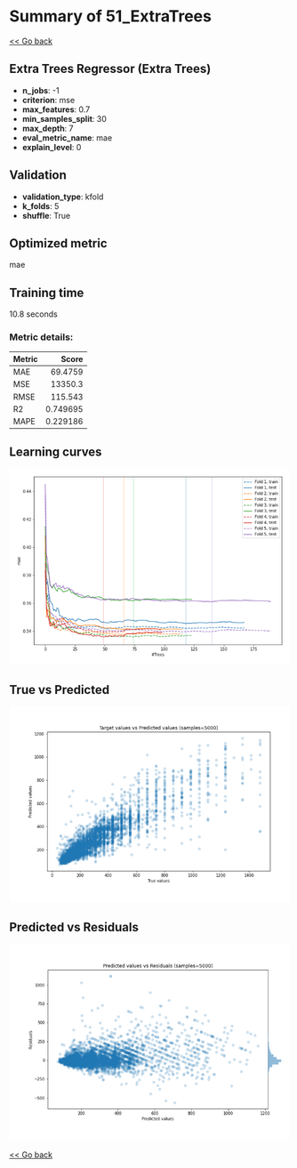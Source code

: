 # Summary of 51_ExtraTrees

[<< Go back](../README.md)


## Extra Trees Regressor (Extra Trees)
- **n_jobs**: -1
- **criterion**: mse
- **max_features**: 0.7
- **min_samples_split**: 30
- **max_depth**: 7
- **eval_metric_name**: mae
- **explain_level**: 0

## Validation
 - **validation_type**: kfold
 - **k_folds**: 5
 - **shuffle**: True

## Optimized metric
mae

## Training time

10.8 seconds

### Metric details:
| Metric   |        Score |
|:---------|-------------:|
| MAE      |    69.4759   |
| MSE      | 13350.3      |
| RMSE     |   115.543    |
| R2       |     0.749695 |
| MAPE     |     0.229186 |



## Learning curves
![Learning curves](learning_curves.png)
## True vs Predicted

![True vs Predicted](true_vs_predicted.png)


## Predicted vs Residuals

![Predicted vs Residuals](predicted_vs_residuals.png)



[<< Go back](../README.md)
